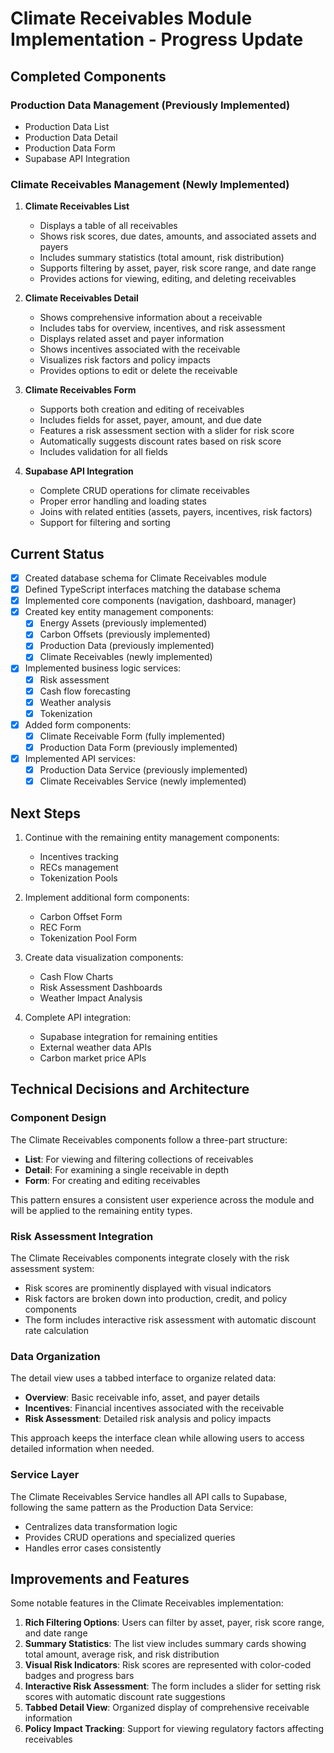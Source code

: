 # Climate Receivables Module Implementation - Progress Update

## Completed Components

### Production Data Management (Previously Implemented)
- Production Data List
- Production Data Detail
- Production Data Form
- Supabase API Integration

### Climate Receivables Management (Newly Implemented)

1. **Climate Receivables List**
   - Displays a table of all receivables
   - Shows risk scores, due dates, amounts, and associated assets and payers
   - Includes summary statistics (total amount, risk distribution)
   - Supports filtering by asset, payer, risk score range, and date range
   - Provides actions for viewing, editing, and deleting receivables

2. **Climate Receivables Detail**
   - Shows comprehensive information about a receivable
   - Includes tabs for overview, incentives, and risk assessment
   - Displays related asset and payer information
   - Shows incentives associated with the receivable
   - Visualizes risk factors and policy impacts
   - Provides options to edit or delete the receivable

3. **Climate Receivables Form**
   - Supports both creation and editing of receivables
   - Includes fields for asset, payer, amount, and due date
   - Features a risk assessment section with a slider for risk score
   - Automatically suggests discount rates based on risk score
   - Includes validation for all fields

4. **Supabase API Integration**
   - Complete CRUD operations for climate receivables
   - Proper error handling and loading states
   - Joins with related entities (assets, payers, incentives, risk factors)
   - Support for filtering and sorting

## Current Status

- [x] Created database schema for Climate Receivables module
- [x] Defined TypeScript interfaces matching the database schema
- [x] Implemented core components (navigation, dashboard, manager)
- [x] Created key entity management components:
  - [x] Energy Assets (previously implemented)
  - [x] Carbon Offsets (previously implemented)
  - [x] Production Data (previously implemented)
  - [x] Climate Receivables (newly implemented)
- [x] Implemented business logic services:
  - [x] Risk assessment
  - [x] Cash flow forecasting
  - [x] Weather analysis
  - [x] Tokenization
- [x] Added form components:
  - [x] Climate Receivable Form (fully implemented)
  - [x] Production Data Form (previously implemented)
- [x] Implemented API services:
  - [x] Production Data Service (previously implemented)
  - [x] Climate Receivables Service (newly implemented)

## Next Steps

1. Continue with the remaining entity management components:
   - Incentives tracking
   - RECs management
   - Tokenization Pools

2. Implement additional form components:
   - Carbon Offset Form
   - REC Form
   - Tokenization Pool Form

3. Create data visualization components:
   - Cash Flow Charts
   - Risk Assessment Dashboards
   - Weather Impact Analysis

4. Complete API integration:
   - Supabase integration for remaining entities
   - External weather data APIs
   - Carbon market price APIs

## Technical Decisions and Architecture

### Component Design

The Climate Receivables components follow a three-part structure:
- **List**: For viewing and filtering collections of receivables
- **Detail**: For examining a single receivable in depth
- **Form**: For creating and editing receivables

This pattern ensures a consistent user experience across the module and will be applied to the remaining entity types.

### Risk Assessment Integration

The Climate Receivables components integrate closely with the risk assessment system:
- Risk scores are prominently displayed with visual indicators
- Risk factors are broken down into production, credit, and policy components
- The form includes interactive risk assessment with automatic discount rate calculation

### Data Organization

The detail view uses a tabbed interface to organize related data:
- **Overview**: Basic receivable info, asset, and payer details
- **Incentives**: Financial incentives associated with the receivable
- **Risk Assessment**: Detailed risk analysis and policy impacts

This approach keeps the interface clean while allowing users to access detailed information when needed.

### Service Layer

The Climate Receivables Service handles all API calls to Supabase, following the same pattern as the Production Data Service:
- Centralizes data transformation logic
- Provides CRUD operations and specialized queries
- Handles error cases consistently

## Improvements and Features

Some notable features in the Climate Receivables implementation:

1. **Rich Filtering Options**: Users can filter by asset, payer, risk score range, and date range
2. **Summary Statistics**: The list view includes summary cards showing total amount, average risk, and risk distribution
3. **Visual Risk Indicators**: Risk scores are represented with color-coded badges and progress bars
4. **Interactive Risk Assessment**: The form includes a slider for setting risk scores with automatic discount rate suggestions
5. **Tabbed Detail View**: Organized display of comprehensive receivable information
6. **Policy Impact Tracking**: Support for viewing regulatory factors affecting receivables

